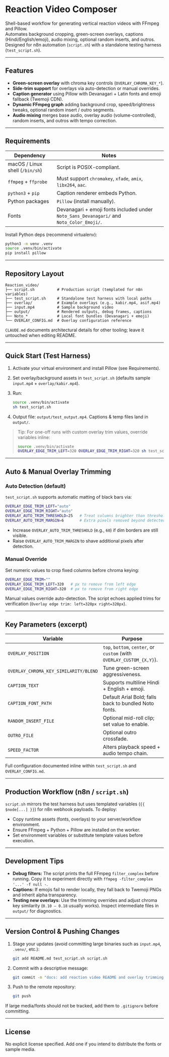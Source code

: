 # Reaction Video Composer

Shell-based workflow for generating vertical reaction videos with FFmpeg and Pillow.  
Automates background cropping, green-screen overlays, captions (Hindi/English/emoji), audio mixing, optional random inserts, and outros. Designed for n8n automation (`script.sh`) with a standalone testing harness (`test_script.sh`).

---

## Features

- **Green-screen overlay** with chroma key controls (`OVERLAY_CHROMA_KEY_*`).
- **Side-trim support** for overlays via auto-detection or manual overrides.
- **Caption generator** using Pillow with Devanagari + Latin fonts and emoji fallback (Twemoji CDN).
- **Dynamic FFmpeg graph** adding background crop, speed/brightness tweaks, optional random insert / outro segments.
- **Audio mixing** merges base audio, overlay audio (volume-controlled), random inserts, and outros with tempo correction.

---

## Requirements

| Dependency | Notes |
|------------|-------|
| macOS / Linux shell (`/bin/sh`) | Script is POSIX-compliant. |
| `ffmpeg` + `ffprobe` | Must support `chromakey`, `xfade`, `amix`, `libx264`, `aac`. |
| `python3` + `pip` | Caption renderer embeds Python. |
| Python packages | `Pillow` (install manually). |
| Fonts | Devanagari + emoji fonts included under `Noto_Sans_Devanagari/` and `Noto_Color_Emoji/`. |

Install Python deps (recommend virtualenv):

```bash
python3 -m venv .venv
source .venv/bin/activate
pip install pillow
```

---

## Repository Layout

```
Reaction_video/
├── script.sh          # Production script (templated for n8n variables)
├── test_script.sh     # Standalone test harness with local paths
├── overlay/           # Example overlays (e.g., kabir.mp4, asif.mp4)
├── input.mp4          # Sample background video
├── output/            # Rendered outputs, debug frames, captions
├── Noto_*             # Local font bundles (Devanagari + emoji)
└── OVERLAY_CONFIG.md  # Overlay configuration reference
```

`CLAUDE.md` documents architectural details for other tooling; leave it untouched when editing README.

---

## Quick Start (Test Harness)

1. Activate your virtual environment and install Pillow (see Requirements).
2. Set overlay/background assets in `test_script.sh` (defaults sample `input.mp4` + `overlay/kabir.mp4`).
3. Run:

   ```bash
   source .venv/bin/activate
   sh test_script.sh
   ```

4. Output file: `output/test_output.mp4`. Captions & temp files land in `output/`.

> Tip: For one-off runs with custom overlay trim values, override variables inline:
> ```bash
> source .venv/bin/activate
> OVERLAY_EDGE_TRIM_LEFT=320 OVERLAY_EDGE_TRIM_RIGHT=320 sh test_script.sh
> ```

---

## Auto & Manual Overlay Trimming

### Auto Detection (default)

`test_script.sh` supports automatic matting of black bars via:

```bash
OVERLAY_EDGE_TRIM_LEFT="auto"
OVERLAY_EDGE_TRIM_RIGHT="auto"
OVERLAY_AUTO_TRIM_THRESHOLD=25   # Treat columns brighter than threshold as content.
OVERLAY_AUTO_TRIM_MARGIN=6       # Extra pixels removed beyond detected edge.
```

- Increase `OVERLAY_AUTO_TRIM_THRESHOLD` (e.g., `60`) if dim borders are still visible.
- Raise `OVERLAY_AUTO_TRIM_MARGIN` to shave additional pixels after detection.

### Manual Override

Set numeric values to crop fixed columns before chroma keying:

```bash
OVERLAY_EDGE_TRIM=""
OVERLAY_EDGE_TRIM_LEFT=320   # px to remove from left edge
OVERLAY_EDGE_TRIM_RIGHT=320  # px to remove from right edge
```

Manual values override auto-detection. The script echoes applied trims for verification (`Overlay edge trim: left=320px right=320px`).

---

## Key Parameters (excerpt)

| Variable | Purpose |
|----------|---------|
| `OVERLAY_POSITION` | `top`, `bottom`, `center`, or `custom` (with `OVERLAY_CUSTOM_{X,Y}`). |
| `OVERLAY_CHROMA_KEY_SIMILARITY/BLEND` | Tune green-screen aggressiveness. |
| `CAPTION_TEXT` | Supports multiline Hindi + English + emoji. |
| `CAPTION_FONT_PATH` | Default Arial Bold; falls back to bundled Noto fonts. |
| `RANDOM_INSERT_FILE` | Optional mid-roll clip; set value to enable. |
| `OUTRO_FILE` | Optional outro crossfade. |
| `SPEED_FACTOR` | Alters playback speed + audio tempo chain. |

Full configuration documented inline within `test_script.sh` and `OVERLAY_CONFIG.md`.

---

## Production Workflow (n8n / `script.sh`)

`script.sh` mirrors the test harness but uses templated variables (`{{ $node[...] }}`) for n8n webhook payloads. To deploy:

- Copy runtime assets (fonts, overlays) to your server/workflow environment.
- Ensure FFmpeg + Python + Pillow are installed on the worker.
- Set environment variables or substitute template values before execution.

---

## Development Tips

- **Debug filters:** The script prints the full FFmpeg `filter_complex` before running. Copy it to experiment directly with `ffmpeg -filter_complex '...' -f null -`.
- **Captions:** If emojis fail to render locally, they fall back to Twemoji PNGs and inherit alpha transparency.
- **Testing new overlays:** Use the trimming overrides and adjust chroma key similarity (`0.10 – 0.18` usually works). Inspect intermediate files in `output/` for diagnostics.

---

## Version Control & Pushing Changes

1. Stage your updates (avoid committing large binaries such as `input.mp4`, `.venv/`, etc.):

   ```bash
   git add README.md test_script.sh script.sh
   ```

2. Commit with a descriptive message:

   ```bash
   git commit -m "docs: add reaction video README and overlay trimming guidance"
   ```

3. Push to the remote repository:

   ```bash
   git push
   ```

If large media/fonts should not be tracked, add them to `.gitignore` before committing.

---

## License

No explicit license specified. Add one if you intend to distribute the fonts or sample media.

